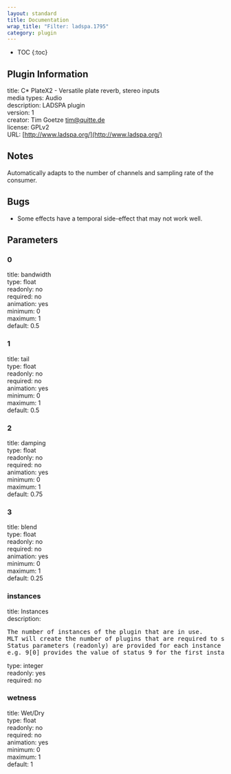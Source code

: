 ```yaml
---
layout: standard
title: Documentation
wrap_title: "Filter: ladspa.1795"
category: plugin
---
```

* TOC
{:toc}

## Plugin Information

title: C* PlateX2 - Versatile plate reverb, stereo inputs  
media types:
Audio  
description: LADSPA plugin  
version: 1  
creator: Tim Goetze <tim@quitte.de>  
license: GPLv2  
URL: [http://www.ladspa.org/](http://www.ladspa.org/)  

## Notes

Automatically adapts to the number of channels and sampling rate of the consumer.

## Bugs

* Some effects have a temporal side-effect that may not work well.


## Parameters

### 0

title: bandwidth    
type: float  
readonly: no  
required: no  
animation: yes  
minimum: 0  
maximum: 1  
default: 0.5  

### 1

title: tail    
type: float  
readonly: no  
required: no  
animation: yes  
minimum: 0  
maximum: 1  
default: 0.5  

### 2

title: damping    
type: float  
readonly: no  
required: no  
animation: yes  
minimum: 0  
maximum: 1  
default: 0.75  

### 3

title: blend    
type: float  
readonly: no  
required: no  
animation: yes  
minimum: 0  
maximum: 1  
default: 0.25  

### instances

title: Instances    
description:
<pre>
The number of instances of the plugin that are in use.
MLT will create the number of plugins that are required to support the number of audio channels.
Status parameters (readonly) are provided for each instance and are accessed by specifying the instance number after the identifier (starting at zero).
e.g. 9[0] provides the value of status 9 for the first instance.
</pre>
type: integer  
readonly: yes  
required: no  

### wetness

title: Wet/Dry    
type: float  
readonly: no  
required: no  
animation: yes  
minimum: 0  
maximum: 1  
default: 1  

